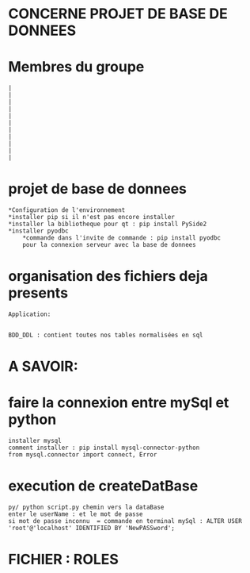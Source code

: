 # CONCERNE PROJET DE BASE DE DONNEES 

# Membres du groupe
    |
    |
    |
    |
    |
    |
    |
    |
    |
    |
    |
# projet de base de donnees 

    *Configuration de l'environnement
    *installer pip si il n'est pas encore installer
    *installer la bibliotheque pour qt : pip install PySide2  
    *installer pyodbc
        *commande dans l'invite de commande : pip install pyodbc  
        pour la connexion serveur avec la base de donnees 
# organisation des fichiers deja presents
    Application:
    

    BDD_DDL : contient toutes nos tables normalisées en sql 


# A SAVOIR:

# faire la connexion entre  mySql et python 
    installer mysql 
    comment installer : pip install mysql-connector-python
    from mysql.connector import connect, Error
# execution de createDatBase 
    py/ python script.py chemin vers la dataBase
    enter le userName : et le mot de passe
    si mot de passe inconnu  = commande en terminal mySql : ALTER USER 'root'@'localhost' IDENTIFIED BY 'NewPASSword';

# FICHIER : ROLES

